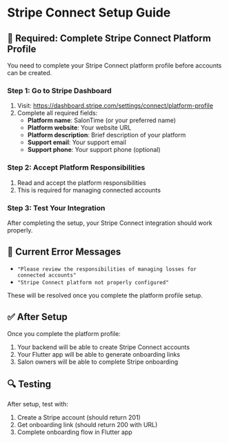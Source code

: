 # Stripe Connect Setup Guide

## 🔧 **Required: Complete Stripe Connect Platform Profile**

You need to complete your Stripe Connect platform profile before accounts can be created.

### **Step 1: Go to Stripe Dashboard**
1. Visit: https://dashboard.stripe.com/settings/connect/platform-profile
2. Complete all required fields:
   - **Platform name**: SalonTime (or your preferred name)
   - **Platform website**: Your website URL
   - **Platform description**: Brief description of your platform
   - **Support email**: Your support email
   - **Support phone**: Your support phone (optional)

### **Step 2: Accept Platform Responsibilities**
1. Read and accept the platform responsibilities
2. This is required for managing connected accounts

### **Step 3: Test Your Integration**
After completing the setup, your Stripe Connect integration should work properly.

## 🚨 **Current Error Messages**

- `"Please review the responsibilities of managing losses for connected accounts"`
- `"Stripe Connect platform not properly configured"`

These will be resolved once you complete the platform profile setup.

## ✅ **After Setup**

Once you complete the platform profile:
1. Your backend will be able to create Stripe Connect accounts
2. Your Flutter app will be able to generate onboarding links
3. Salon owners will be able to complete Stripe onboarding

## 🔍 **Testing**

After setup, test with:
1. Create a Stripe account (should return 201)
2. Get onboarding link (should return 200 with URL)
3. Complete onboarding flow in Flutter app
